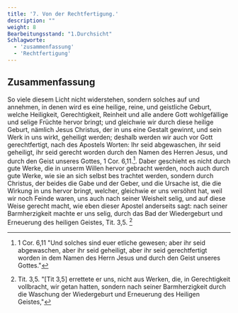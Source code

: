 ```yaml
---
title: '7. Von der Rechtfertigung.'
description: ""
weight: 8
Bearbeitungsstand: "1.Durchsicht"
Schlagworte:
  - 'zusammenfassung'
  - 'Rechtfertigung'
---
```

<!-- Seite 277 -->

Zusammenfassung
---------------

So viele diesem Licht nicht widerstehen, sondern solches
auf und annehmen, in denen wird es eine heilige,
reine, und geistliche Geburt, welche Heiligkeit, Gerechtigkeit,
Reinheit und alle andere Gott wohlgefällige
und selige Früchte hervor bringt; und gleichwie
wir durch diese heilige Geburt, nämlich Jesus
Christus, der in uns eine Gestalt gewinnt,
und sein Werk in uns wirkt, geheiligt werden;
deshalb werden wir auch vor Gott gerechtfertigt,
nach des Apostels Worten: Ihr seid abgewaschen,
ihr seid geheiligt, ihr seid gerecht worden
durch den Namen des Herren Jesus, und
durch den Geist unseres Gottes, 1 Cor. 6,11.[^b_07_00_01].
Daber geschieht es nicht durch gute Werke, die
in unserm Willen hervor gebracht werden, noch
auch durch gute Werke, wie sie an sich selbst bes
trachtet werden, sondern durch Christus, der
beides die Gabe und der Geber, und die Ursache ist,
die die Wirkung in uns hervor bringt, welcher,
gleichwie er uns versöhnt hat, weil wir noch Feinde
waren, uns auch nach seiner Weisheit selig, und
auf diese Weise gerecht macht, wie eben dieser
Apostel anderseits sagt: nach seiner Barmherzigkeit
machte er uns selig, durch das Bad
der Wiedergeburt und Erneuerung des heiligen
Geistes, Tit. 3,5. [^b_07_00_02]

<!-- Fussnoten -->

[^b_07_00_01]: 1 Cor. 6,11 "Und solches sind euer etliche gewesen; aber ihr seid abgewaschen, aber ihr seid geheiligt, aber ihr seid gerechtfertigt worden in dem Namen des Herrn Jesus und durch den Geist unseres Gottes."
[^b_07_00_02]: Tit. 3,5. "[Tit 3,5] errettete er uns, nicht aus Werken, die, in Gerechtigkeit vollbracht, wir getan hatten, sondern nach seiner Barmherzigkeit durch die Waschung der Wiedergeburt und Erneuerung des Heiligen Geistes,"